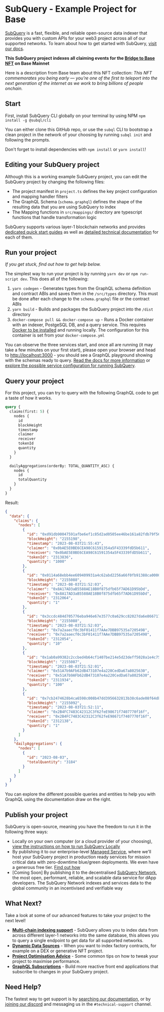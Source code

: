 # SubQuery - Example Project for Base

[SubQuery](https://subquery.network) is a fast, flexible, and reliable open-source data indexer that provides you with custom APIs for your web3 project across all of our supported networks. To learn about how to get started with SubQuery, [visit our docs](https://academy.subquery.network).

**This SubQuery project indexes all claiming events for the [Bridge to Base NFT](https://basescan.org/token/0xEa2a41c02fA86A4901826615F9796e603C6a4491) on Base Mainnet**

Here is a description from Base team about this NFT collection: _This NFT commemorates you being early — you’re one of the first to teleport into the next generation of the internet as we work to bring billions of people onchain._

## Start

First, install SubQuery CLI globally on your terminal by using NPM `npm install -g @subql/cli`

You can either clone this GitHub repo, or use the `subql` CLI to bootstrap a clean project in the network of your choosing by running `subql init` and following the prompts.

Don't forget to install dependencies with `npm install` or `yarn install`!

## Editing your SubQuery project

Although this is a working example SubQuery project, you can edit the SubQuery project by changing the following files:

- The project manifest in `project.ts` defines the key project configuration and mapping handler filters
- The GraphQL Schema (`schema.graphql`) defines the shape of the resulting data that you are using SubQuery to index
- The Mapping functions in `src/mappings/` directory are typescript functions that handle transformation logic

SubQuery supports various layer-1 blockchain networks and provides [dedicated quick start guides](https://academy.subquery.network/quickstart/quickstart.html) as well as [detailed technical documentation](https://academy.subquery.network/build/introduction.html) for each of them.

## Run your project

_If you get stuck, find out how to get help below._

The simplest way to run your project is by running `yarn dev` or `npm run-script dev`. This does all of the following:

1.  `yarn codegen` - Generates types from the GraphQL schema definition and contract ABIs and saves them in the `/src/types` directory. This must be done after each change to the `schema.graphql` file or the contract ABIs
2.  `yarn build` - Builds and packages the SubQuery project into the `/dist` directory
3.  `docker-compose pull && docker-compose up` - Runs a Docker container with an indexer, PostgeSQL DB, and a query service. This requires [Docker to be installed](https://docs.docker.com/engine/install) and running locally. The configuration for this container is set from your `docker-compose.yml`

You can observe the three services start, and once all are running (it may take a few minutes on your first start), please open your browser and head to [http://localhost:3000](http://localhost:3000) - you should see a GraphQL playground showing with the schemas ready to query. [Read the docs for more information](https://academy.subquery.network/run_publish/run.html) or [explore the possible service configuration for running SubQuery](https://academy.subquery.network/run_publish/references.html).

## Query your project

For this project, you can try to query with the following GraphQL code to get a taste of how it works.

```graphql
query {
  claims(first: 5) {
    nodes {
      id
      blockHeight
      timestamp
      claimer
      receiver
      tokenId
      quantity
    }
  }

  dailyAggregations(orderBy: TOTAL_QUANTITY_ASC) {
    nodes {
      id
      totalQuantity
    }
  }
}
```

Result:

```json
{
  "data": {
    "claims": {
      "nodes": [
        {
          "id": "0xd91db90047591afbe6ef1c85d2ad0505ee46be161a82fdb79f569194383ed51e",
          "blockHeight": "2155198",
          "timestamp": "2023-08-03T21:55:43",
          "claimer": "0x0bAE5E0BE6CEA98C61591354a5F43339fdD5b611",
          "receiver": "0x0bAE5E0BE6CEA98C61591354a5F43339fdD5b611",
          "tokenId": "2313836",
          "quantity": "1000"
        },
        {
          "id": "0x0114a68ebb4ee609409931a4c62abd2256a66f0fb91388ca00003765186c0e60",
          "blockHeight": "2155088",
          "timestamp": "2023-08-03T21:52:03",
          "claimer": "0x8A17AD3aB5588AE18B0f875dfb65f7AD61D95bDd",
          "receiver": "0x8A17AD3aB5588AE18B0f875dfb65f7AD61D95bDd",
          "tokenId": "2312064",
          "quantity": "1"
        },
        {
          "id": "0x3ccdc484d705776eba946e67e3577c0a629cc82027da6e866717412a158de9e9",
          "blockHeight": "2155088",
          "timestamp": "2023-08-03T21:52:03",
          "claimer": "0x7a2aaecf0c3bF01411f7AAe7DBB97535a7205498",
          "receiver": "0x7a2aaecf0c3bF01411f7AAe7DBB97535a7205498",
          "tokenId": "2312054",
          "quantity": "10"
        },
        {
          "id": "0x1ab0a99382c2ccbed4b64cf1407be214e5d23deff5028a1e4c751d65a1864c04",
          "blockHeight": "2155087",
          "timestamp": "2023-08-03T21:52:01",
          "claimer": "0x51A7b9AFb62dB473107e4a220CedDa67a8025630",
          "receiver": "0x51A7b9AFb62dB473107e4a220CedDa67a8025630",
          "tokenId": "2311934",
          "quantity": "100"
        },
        {
          "id": "0x7cb2474628b4ca6598c008b47dd3956632813b38c6ade08f64dbf59c7d5ad658",
          "blockHeight": "2155092",
          "timestamp": "2023-08-03T21:52:11",
          "claimer": "0x2B4FC7483C42312C3f62feE98671f7407770f16f",
          "receiver": "0x2B4FC7483C42312C3f62feE98671f7407770f16f",
          "tokenId": "2312138",
          "quantity": "1"
        }
      ]
    },
    "dailyAggregations": {
      "nodes": [
        {
          "id": "2023-08-03",
          "totalQuantity": "3184"
        }
      ]
    }
  }
}
```

You can explore the different possible queries and entities to help you with GraphQL using the documentation draw on the right.

## Publish your project

SubQuery is open-source, meaning you have the freedom to run it in the following three ways:

- Locally on your own computer (or a cloud provider of your choosing), [view the instructions on how to run SubQuery Locally](https://academy.subquery.network/run_publish/run.html)
- By publishing it to our enterprise-level [Managed Service](https://managedservice.subquery.network), where we'll host your SubQuery project in production ready services for mission critical data with zero-downtime blue/green deployments. We even have a generous free tier. [Find out how](https://academy.subquery.network/run_publish/publish.html)
- [Coming Soon] By publishing it to the decentralised [SubQuery Network](https://subquery.network/network), the most open, performant, reliable, and scalable data service for dApp developers. The SubQuery Network indexes and services data to the global community in an incentivised and verifiable way

## What Next?

Take a look at some of our advanced features to take your project to the next level!

- [**Multi-chain indexing support**](https://academy.subquery.network/build/multi-chain.html) - SubQuery allows you to index data from across different layer-1 networks into the same database, this allows you to query a single endpoint to get data for all supported networks.
- [**Dynamic Data Sources**](https://academy.subquery.network/build/dynamicdatasources.html) - When you want to index factory contracts, for example on a DEX or generative NFT project.
- [**Project Optimisation Advice**](https://academy.subquery.network/build/optimisation.html) - Some common tips on how to tweak your project to maximise performance.
- [**GraphQL Subscriptions**](https://academy.subquery.network/run_publish/subscription.html) - Build more reactive front end applications that subscribe to changes in your SubQuery project.

## Need Help?

The fastest way to get support is by [searching our documentation](https://academy.subquery.network), or by [joining our discord](https://discord.com/invite/subquery) and messaging us in the `#technical-support` channel.
